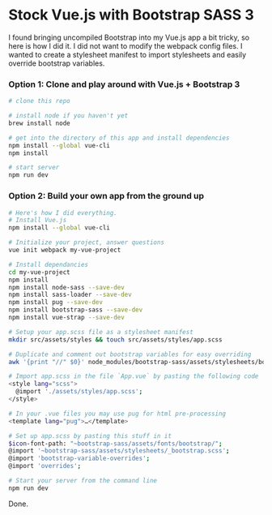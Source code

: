 # Stock Vue.js with Bootstrap SASS 3

I found bringing uncompiled Bootstrap into my Vue.js app a bit tricky, so here is how I did it.  I did not want to modify the webpack config files.  I wanted to create a stylesheet manifest to import stylesheets and easily override bootstrap variables.

### Option 1: Clone and play around with Vue.js + Bootstrap 3

``` bash
# clone this repo

# install node if you haven't yet
brew install node

# get into the directory of this app and install dependencies
npm install --global vue-cli
npm install

# start server
npm run dev

```

### Option 2: Build your own app from the ground up

``` bash
# Here's how I did everything.
# Install Vue.js
npm install --global vue-cli

# Initialize your project, answer questions
vue init webpack my-vue-project

# Install dependancies
cd my-vue-project
npm install
npm install node-sass --save-dev
npm install sass-loader --save-dev
npm install pug --save-dev
npm install bootstrap-sass --save-dev
npm install vue-strap --save-dev

# Setup your app.scss file as a stylesheet manifest
mkdir src/assets/styles && touch src/assets/styles/app.scss

# Duplicate and comment out bootstrap variables for easy overriding
awk '{print "//" $0}' node_modules/bootstrap-sass/assets/stylesheets/bootstrap/_variables.scss > src/assets/styles/bootstrap-variable-overrides.scss

# Import app.scss in the file `App.vue` by pasting the following code
<style lang="scss">
  @import './assets/styles/app.scss';
</style>

# In your .vue files you may use pug for html pre-processing
<template lang="pug">…</template>

# Set up app.scss by pasting this stuff in it
$icon-font-path: "~bootstrap-sass/assets/fonts/bootstrap/";
@import '~bootstrap-sass/assets/stylesheets/_bootstrap.scss';
@import 'bootstrap-variable-overrides';
@import 'overrides';

# Start your server from the command line
npm run dev

```

Done.